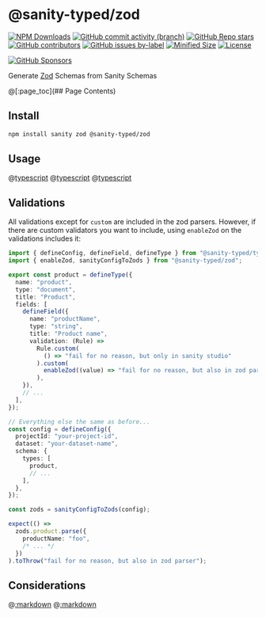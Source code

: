 # @sanity-typed/zod

[![NPM Downloads](https://img.shields.io/npm/dw/@sanity-typed/zod?style=flat&logo=npm)](https://www.npmjs.com/package/@sanity-typed/zod)
[![GitHub commit activity (branch)](https://img.shields.io/github/commit-activity/m/saiichihashimoto/sanity-typed?style=flat&logo=github)](https://github.com/saiichihashimoto/sanity-typed/pulls?q=is%3Apr+is%3Aclosed)
[![GitHub Repo stars](https://img.shields.io/github/stars/saiichihashimoto/sanity-typed?style=flat&logo=github)](https://github.com/saiichihashimoto/sanity-typed/stargazers)
[![GitHub contributors](https://img.shields.io/github/contributors/saiichihashimoto/sanity-typed?style=flat&logo=github)](https://github.com/saiichihashimoto/sanity-typed/graphs/contributors)
[![GitHub issues by-label](https://img.shields.io/github/issues/saiichihashimoto/sanity-typed/help%20wanted?style=flat&logo=github&color=007286)](https://github.com/saiichihashimoto/sanity-typed/labels/help%20wanted)
[![Minified Size](https://img.shields.io/bundlephobia/min/@sanity-typed/zod?style=flat)](https://www.npmjs.com/package/@sanity-typed/zod?activeTab=code)
[![License](https://img.shields.io/github/license/saiichihashimoto/sanity-typed?style=flat)](LICENSE)

[![GitHub Sponsors](https://img.shields.io/github/sponsors/saiichihashimoto?style=flat)](https://github.com/sponsors/saiichihashimoto)

Generate [Zod](https://zod.dev) Schemas from Sanity Schemas

@[:page_toc](## Page Contents)

## Install

```bash
npm install sanity zod @sanity-typed/zod
```

## Usage

@[typescript](../../docs/schemas/product.ts)
@[typescript](../../docs/sanity.config.ts)
@[typescript](../../docs/your-zod-parsers.ts)

## Validations

All validations except for `custom` are included in the zod parsers. However, if there are custom validators you want to include, using `enableZod` on the validations includes it:

```typescript
import { defineConfig, defineField, defineType } from "@sanity-typed/types";
import { enableZod, sanityConfigToZods } from "@sanity-typed/zod";

export const product = defineType({
  name: "product",
  type: "document",
  title: "Product",
  fields: [
    defineField({
      name: "productName",
      type: "string",
      title: "Product name",
      validation: (Rule) =>
        Rule.custom(
          () => "fail for no reason, but only in sanity studio"
        ).custom(
          enableZod((value) => "fail for no reason, but also in zod parser")
        ),
    }),
    // ...
  ],
});

// Everything else the same as before...
const config = defineConfig({
  projectId: "your-project-id",
  dataset: "your-dataset-name",
  schema: {
    types: [
      product,
      // ...
    ],
  },
});

const zods = sanityConfigToZods(config);

expect(() =>
  zods.product.parse({
    productName: "foo",
    /* ... */
  })
).toThrow("fail for no reason, but also in zod parser");
```

## Considerations

@[:markdown](../../docs/considerations/config-in-runtime.md)
@[:markdown](../../docs/considerations/types-vs-content-lake.md)
